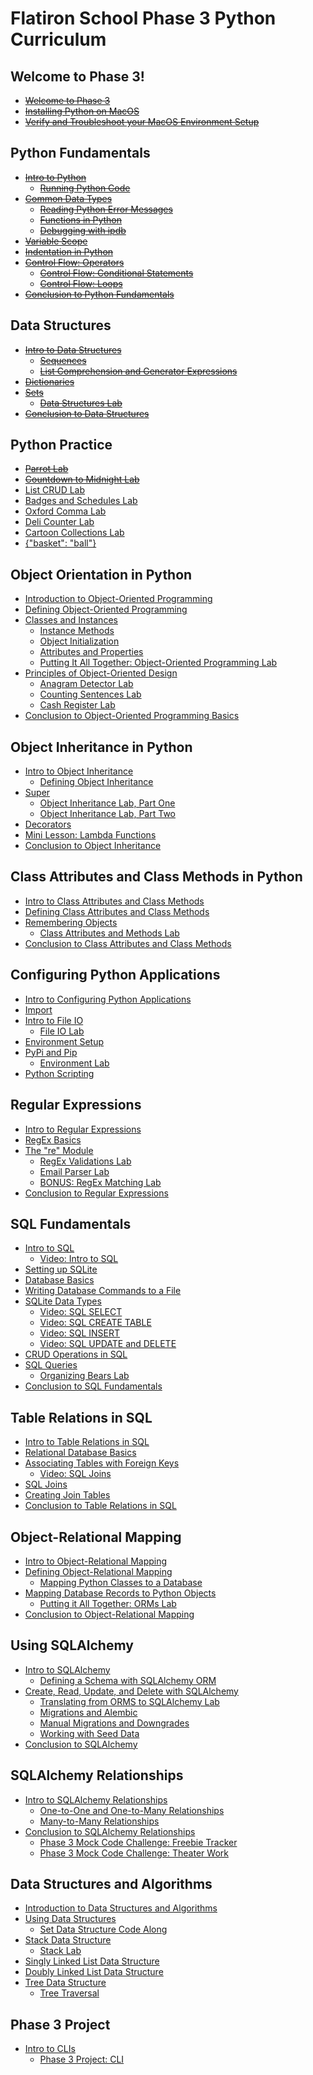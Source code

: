 # Flatiron School Phase 3 Python Curriculum

## Welcome to Phase 3!
- ~~[Welcome to Phase 3](https://github.com/learn-co-curriculum/python-p3-welcome-to-phase-3)~~
- ~~[Installing Python on MacOS](https://github.com/learn-co-curriculum/python-p3-macos-env-python)~~
- ~~[Verify and Troubleshoot your MacOS Environment Setup](https://github.com/learn-co-curriculum/python-p3-macos-env-verification-py)~~

## Python Fundamentals
- ~~[Intro to Python](https://github.com/learn-co-curriculum/phase-3-intro-to-python)~~
	- ~~[Running Python Code](https://github.com/learn-co-curriculum/phase-3-running-python-code)~~
- ~~[Common Data Types](https://github.com/learn-co-curriculum/phase-3-common-python-data-types)~~
	- ~~[Reading Python Error Messages](https://github.com/learn-co-curriculum/phase-3-reading-python-error-messages)~~
	- ~~[Functions in Python](https://github.com/learn-co-curriculum/phase-3-python-methods)~~
	- ~~[Debugging with ipdb](https://github.com/learn-co-curriculum/phase-3-debugging-with-ipdb)~~
- ~~[Variable Scope](https://github.com/learn-co-curriculum/phase-3-python-variable-scope)~~
- ~~[Indentation in Python](https://github.com/learn-co-curriculum/phase-3-python-indentation)~~
- ~~[Control Flow: Operators](https://github.com/learn-co-curriculum/phase-3-python-control-flow-operators)~~
	- ~~[Control Flow: Conditional Statements](https://github.com/learn-co-curriculum/phase-3-python-conditional-statements)~~
	- ~~[Control Flow: Loops](https://github.com/learn-co-curriculum/phase-3-python-loops)~~
- ~~[Conclusion to Python Fundamentals](https://github.com/learn-co-curriculum/phase-3-conclusion-to-python-fundamentals)~~

## Data Structures
- ~~[Intro to Data Structures](https://github.com/learn-co-curriculum/phase-3-intro-to-data-structures)~~
	- ~~[Sequences](https://github.com/learn-co-curriculum/phase-3-sequences)~~
	- ~~[List Comprehension and Generator Expressions](https://github.com/learn-co-curriculum/phase-3-comprehensions-and-generators)~~
- ~~[Dictionaries](https://github.com/learn-co-curriculum/phase-3-dictionaries)~~
- ~~[Sets](https://github.com/learn-co-curriculum/phase-3-sets)~~
	- ~~[Data Structures Lab](https://github.com/learn-co-curriculum/phase-3-data-structures-lab)~~
- ~~[Conclusion to Data Structures](https://github.com/learn-co-curriculum/phase-3-conclusion-to-data-structures)~~

## Python Practice
- ~~[Parrot Lab](https://github.com/learn-co-curriculum/python-p3-parrot-lab)~~
- ~~[Countdown to Midnight Lab](https://github.com/learn-co-curriculum/python-p3-countdown-to-midnight-lab)~~
- [List CRUD Lab](https://github.com/learn-co-curriculum/python-p3-list-crud-lab)
- [Badges and Schedules Lab](https://github.com/learn-co-curriculum/python-p3-badges-and-schedules-lab)
- [Oxford Comma Lab](https://github.com/learn-co-curriculum/python-p3-oxford-comma-lab)
- [Deli Counter Lab](https://github.com/learn-co-curriculum/python-p3-deli-counter-lab)
- [Cartoon Collections Lab](https://github.com/learn-co-curriculum/python-p3-cartoon-collections-lab)
- [{"basket": "ball"}](https://github.com/learn-co-curriculum/python-p3-basket-ball)

## Object Orientation in Python
- [Introduction to Object-Oriented Programming](https://github.com/learn-co-curriculum/python-p3-intro-to-object-oriented-programming)
- [Defining Object-Oriented Programming](https://github.com/learn-co-curriculum/python-p3-defining-object-oriented-programming)
- [Classes and Instances](https://github.com/learn-co-curriculum/python-p3-classes-and-instances)
	- [Instance Methods](https://github.com/learn-co-curriculum/python-p3-instance-methods)
	- [Object Initialization](https://github.com/learn-co-curriculum/python-p3-init-self)
	- [Attributes and Properties](https://github.com/learn-co-curriculum/python-p3-attributes-and-properties)
	- [Putting It All Together: Object-Oriented Programming Lab](https://github.com/learn-co-curriculum/python-p3-oop-putting-it-all-together)
- [Principles of Object-Oriented Design](https://github.com/learn-co-curriculum/python-p3-oop-design-principles)
	- [Anagram Detector Lab](https://github.com/learn-co-curriculum/python-p3-anagram-detector-lab)
	- [Counting Sentences Lab](https://github.com/learn-co-curriculum/python-p3-oo-counting-sentences-lab)
	- [Cash Register Lab](https://github.com/learn-co-curriculum/python-p3-oo-cash-register-lab)
- [Conclusion to Object-Oriented Programming Basics](https://github.com/learn-co-curriculum/python-p3-conclusion-to-object-oriented-programming)

## Object Inheritance in Python
- [Intro to Object Inheritance](https://github.com/learn-co-curriculum/python-p3-intro-to-object-inheritance)
	- [Defining Object Inheritance](https://github.com/learn-co-curriculum/python-p3-defining-object-inheritance)
- [Super](https://github.com/learn-co-curriculum/python-p3-super)
	- [Object Inheritance Lab, Part One](https://github.com/learn-co-curriculum/python-p3-inheritance-lab)
	- [Object Inheritance Lab, Part Two](https://github.com/learn-co-curriculum/python-p3-inheritance-lab-pt-2)
- [Decorators](https://github.com/learn-co-curriculum/python-p3-decorators)
- [Mini Lesson: Lambda Functions](https://github.com/learn-co-curriculum/python-p3-lambdas)
- [Conclusion to Object Inheritance](https://github.com/learn-co-curriculum/python-p3-conclusion-to-object-inheritance)

## Class Attributes and Class Methods in Python
- [Intro to Class Attributes and Class Methods](https://github.com/learn-co-curriculum/python-p3-intro-to-class-attributes-and-methods)
- [Defining Class Attributes and Class Methods](https://github.com/learn-co-curriculum/python-p3-defining-class-attributes-and-methods)
- [Remembering Objects](https://github.com/learn-co-curriculum/python-p3-remembering-objects)
	- [Class Attributes and Methods Lab](https://github.com/learn-co-curriculum/python-p3-class-attributes-and-methods-lab)
- [Conclusion to Class Attributes and Class Methods](https://github.com/learn-co-curriculum/python-p3-conclusion-to-class-attributes-and-methods)

## Configuring Python Applications
- [Intro to Configuring Python Applications](https://github.com/learn-co-curriculum/python-p3-intro-to-configuring-applications)
- [Import](https://github.com/learn-co-curriculum/python-p3-import)
- [Intro to File IO](https://github.com/learn-co-curriculum/python-p3-fileio)
	- [File IO Lab](https://github.com/learn-co-curriculum/python-p3-fileio-lab)
- [Environment Setup](https://github.com/learn-co-curriculum/python-p3-environment-setup)
- [PyPi and Pip](https://github.com/learn-co-curriculum/python-p3-pypi)
	- [Environment Lab](https://github.com/learn-co-curriculum/python-p3-pip-lab)
- [Python Scripting](https://github.com/learn-co-curriculum/python-p3-python-scripting)

## Regular Expressions
- [Intro to Regular Expressions](https://github.com/learn-co-curriculum/python-p3-intro-to-regex)
- [RegEx Basics](https://github.com/learn-co-curriculum/python-p3-regex-basics)
- [The "re" Module](https://github.com/learn-co-curriculum/python-p3-re-module)
	- [RegEx Validations Lab](https://github.com/learn-co-curriculum/python-p3-regex-validations-lab)
	- [Email Parser Lab](https://github.com/learn-co-curriculum/python-p3-email-parser-lab)
	- [BONUS: RegEx Matching Lab](https://github.com/learn-co-curriculum/python-p3-regex-lab)
- [Conclusion to Regular Expressions](https://github.com/learn-co-curriculum/python-p3-conclusion-to-regex)

## SQL Fundamentals
- [Intro to SQL](https://github.com/learn-co-curriculum/python-p3-intro-to-sql)
	- [Video: Intro to SQL](https://github.com/learn-co-curriculum/phase-3-lecture-videos-intro-to-sql)
- [Setting up SQLite](https://github.com/learn-co-curriculum/python-p3-setting-up-sqlite)
- [Database Basics](https://github.com/learn-co-curriculum/python-p3-database-basics)
- [Writing Database Commands to a File](https://github.com/learn-co-curriculum/python-p3-writing-db-commands-to-a-file)
- [SQLite Data Types](https://github.com/learn-co-curriculum/python-p3-sqlite-data-types)
	- [Video: SQL SELECT](https://github.com/learn-co-curriculum/phase-3-lecture-videos-sql-select)
	- [Video: SQL CREATE TABLE](https://github.com/learn-co-curriculum/phase-3-lecture-videos-sql-create-table)
	- [Video: SQL INSERT](https://github.com/learn-co-curriculum/phase-3-lecture-videos-sql-insert)
	- [Video: SQL UPDATE and DELETE](https://github.com/learn-co-curriculum/phase-3-lecture-videos-sql-update-and-delete)
- [CRUD Operations in SQL](https://github.com/learn-co-curriculum/python-p3-sql-crud)
- [SQL Queries](https://github.com/learn-co-curriculum/python-p3-sql-queries)
	- [Organizing Bears Lab](https://github.com/learn-co-curriculum/python-p3-organizing-bears-lab)
- [Conclusion to SQL Fundamentals](https://github.com/learn-co-curriculum/python-p3-conclusion-to-sql)

## Table Relations in SQL
- [Intro to Table Relations in SQL](https://github.com/learn-co-curriculum/python-p3-intro-to-sql-table-relations)
- [Relational Database Basics](https://github.com/learn-co-curriculum/python-p3-relational-database-basics)
- [Associating Tables with Foreign Keys](https://github.com/learn-co-curriculum/python-p3-associating-tables-with-foreign-keys)
	- [Video: SQL Joins](https://github.com/learn-co-curriculum/phase-3-lecture-videos-sql-joins)
- [SQL Joins](https://github.com/learn-co-curriculum/python-p3-sql-joins)
- [Creating Join Tables](https://github.com/learn-co-curriculum/python-p3-creating-join-tables)
- [Conclusion to Table Relations in SQL](https://github.com/learn-co-curriculum/python-p3-conclusion-to-sql-table-relations)

## Object-Relational Mapping
- [Intro to Object-Relational Mapping](https://github.com/learn-co-curriculum/python-p3-intro-to-object-relational-mapping)
- [Defining Object-Relational Mapping](https://github.com/learn-co-curriculum/python-p3-defining-object-relational-mapping)
	- [Mapping Python Classes to a Database](https://github.com/learn-co-curriculum/python-p3-mapping-python-classes-to-a-database)
- [Mapping Database Records to Python Objects](https://github.com/learn-co-curriculum/python-p3-mapping-database-records-to-python-objects)
	- [Putting it All Together: ORMs Lab](https://github.com/learn-co-curriculum/python-p3-orms-putting-it-all-together)
- [Conclusion to Object-Relational Mapping](https://github.com/learn-co-curriculum/python-p3-conclusion-to-object-relational-mapping)

## Using SQLAlchemy
- [Intro to SQLAlchemy](https://github.com/learn-co-curriculum/python-p3-intro-to-sqlalchemy)
	- [Defining a Schema with SQLAlchemy ORM](https://github.com/learn-co-curriculum/python-p3-defining-schema-with-sqlalchemy)
- [Create, Read, Update, and Delete with SQLAlchemy](https://github.com/learn-co-curriculum/python-p3-crud-with-sqlalchemy)
	- [Translating from ORMS to SQLAlchemy Lab](https://github.com/learn-co-curriculum/python-p3-translating-from-orms-to-sqlalchemy-lab)
	- [Migrations and Alembic](https://github.com/learn-co-curriculum/python-p3-migrations-and-alembic)
	- [Manual Migrations and Downgrades](https://github.com/learn-co-curriculum/python-p3-manual-migrations-and-downgrades)
	- [Working with Seed Data](https://github.com/learn-co-curriculum/python-p3-working-with-seed-data)
- [Conclusion to SQLAlchemy](https://github.com/learn-co-curriculum/python-p3-conclusion-to-sqlalchemy)

## SQLAlchemy Relationships
- [Intro to SQLAlchemy Relationships](https://github.com/learn-co-curriculum/python-p3-intro-to-sqlalchemy-relationships)
	- [One-to-One and One-to-Many Relationships](https://github.com/learn-co-curriculum/python-p3-sqlalchemy-one-to-many)
	- [Many-to-Many Relationships](https://github.com/learn-co-curriculum/python-p3-sqlalchemy-many-to-many)
- [Conclusion to SQLAlchemy Relationships](https://github.com/learn-co-curriculum/python-p3-conclusion-to-sqlalchemy-relationships)
	- [Phase 3 Mock Code Challenge: Freebie Tracker](https://github.com/learn-co-curriculum/python-p3-freebie-tracker)
	- [Phase 3 Mock Code Challenge: Theater Work](https://github.com/learn-co-curriculum/python-p3-theater-work)

## Data Structures and Algorithms
- [Introduction to Data Structures and Algorithms](https://github.com/learn-co-curriculum/python-p3-dsa-intro)
- [Using Data Structures](https://github.com/learn-co-curriculum/python-p3-dsa-using-data-structures)
	- [Set Data Structure Code Along](https://github.com/learn-co-curriculum/python-p3-dsa-set-codealong)
- [Stack Data Structure](https://github.com/learn-co-curriculum/python-p3-dsa-stack-data-structure)
	- [Stack Lab](https://github.com/learn-co-curriculum/python-p3-dsa-stack-lab)
- [Singly Linked List Data Structure](https://github.com/learn-co-curriculum/python-p3-dsa-singly-linked-list)
- [Doubly Linked List Data Structure](https://github.com/learn-co-curriculum/python-p3-dsa-doubly-linked-list)
- [Tree Data Structure](https://github.com/learn-co-curriculum/python-p3-dsa-tree-data-structure)
	- [Tree Traversal](https://github.com/learn-co-curriculum/python-p3-dsa-tree-traversal)

## Phase 3 Project
- [Intro to CLIs](https://github.com/learn-co-curriculum/python-p3-intro-to-cli)
	- [Phase 3 Project: CLI](https://github.com/learn-co-curriculum/python-p3-final-project)



